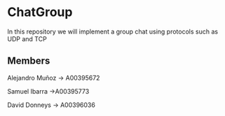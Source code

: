 # ChatGroup
In this repository we will implement a group chat using protocols such as UDP and TCP
## Members
Alejandro Muñoz → A00395672

Samuel Ibarra →A00395773

David Donneys → A00396036
